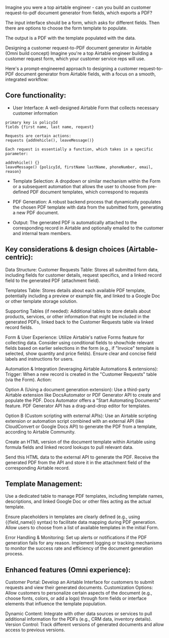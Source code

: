 Imagine you were a top airtable engineer - can you build an customer request-to-pdf document generator from fields, which exports a PDF?

The input interface should be a form, which asks for different fields. 
Then there are options to choose the form template to populate.

The output is a PDF with the template populated with the data.

Designing a customer request-to-PDF document generator in Airtable (Omni build concept)
Imagine you're a top Airtable engineer building a customer request form, which your customer service reps will use. 

Here's a prompt-engineered approach to designing a customer request-to-PDF document generator from Airtable fields, with a focus on a smooth, integrated workflow:

## Core functionality:
- User Interface: A well-designed Airtable Form that collects necessary customer information 
```
primary key is policyId
fields {first name, last name, request}

Requests are certain actions: 
requests {addVehicle(), leaveMessage()}

Each request is essentially a function, which takes in a specific parameter:

addVehicle() {}
leaveMessage() {policyId, firstName lastName, phoneNumber, email, reason}
```
- Template Selection: A dropdown or similar mechanism within the Form or a subsequent automation that allows the user to choose from pre-defined PDF document templates, which correspond to requests

- PDF Generation: A robust backend process that dynamically populates the chosen PDF template with data from the submitted form, generating a new PDF document.

- Output: The generated PDF is automatically attached to the corresponding record in Airtable and optionally emailed to the customer and internal team members.


## Key considerations & design choices (Airtable-centric):
Data Structure:
Customer Requests Table: Stores all submitted form data, including fields for customer details, request specifics, and a linked record field to the generated PDF (attachment field).

Templates Table: Stores details about each available PDF template, potentially including a preview or example file, and linked to a Google Doc or other template storage solution.

Supporting Tables (if needed): Additional tables to store details about products, services, or other information that might be included in the generated PDFs, linked back to the Customer Requests table via linked record fields.

Form & User Experience:
Utilize Airtable's native Forms feature for collecting data.
Consider using conditional fields to show/hide relevant fields based on earlier selections in the form (e.g., if "Invoice" template is selected, show quantity and price fields).
Ensure clear and concise field labels and instructions for users.

Automation & Integration (leveraging Airtable Automations & extensions):
Trigger: When a new record is created in the "Customer Requests" table (via the Form).
Action:

Option A (Using a document generation extension): Use a third-party Airtable extension like DocsAutomator or PDF Generator API to create and populate the PDF. Docs Automator offers a "Start Automating Documents" feature. PDF Generator API has a drag-and-drop editor for templates.

Option B (Custom scripting with external APIs): Use an Airtable scripting extension or automation script combined with an external API (like CloudConvert or Google Docs API) to generate the PDF from a template, according to Airtable Community.

Create an HTML version of the document template within Airtable using formula fields and linked record lookups to pull relevant data.

Send this HTML data to the external API to generate the PDF.
Receive the generated PDF from the API and store it in the attachment field of the corresponding Airtable record.

## Template Management:
Use a dedicated table to manage PDF templates, including template names, descriptions, and linked Google Doc or other files acting as the actual template.

Ensure placeholders in templates are clearly defined (e.g., using {{field_name}} syntax) to facilitate data mapping during PDF generation.
Allow users to choose from a list of available templates in the initial Form.

Error Handling & Monitoring:
Set up alerts or notifications if the PDF generation fails for any reason.
Implement logging or tracking mechanisms to monitor the success rate and efficiency of the document generation process.

## Enhanced features (Omni experience):
Customer Portal: Develop an Airtable Interface for customers to submit requests and view their generated documents.
Customization Options: Allow customers to personalize certain aspects of the document (e.g., choose fonts, colors, or add a logo) through form fields or interface elements that influence the template population.

Dynamic Content: Integrate with other data sources or services to pull additional information for the PDFs (e.g., CRM data, inventory details).
Version Control: Track different versions of generated documents and allow access to previous versions.
